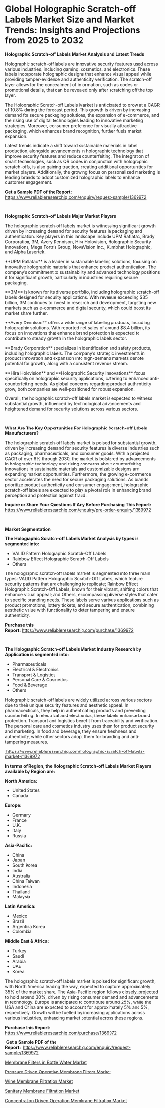 <p><h1>Global Holographic Scratch-off Labels Market Size and Market Trends: Insights and Projections from 2025 to 2032</h1></p><p><strong>Holographic Scratch-off Labels Market Analysis and Latest Trends</strong></p>
<p><p>Holographic scratch-off labels are innovative security features used across various industries, including gaming, cosmetics, and electronics. These labels incorporate holographic designs that enhance visual appeal while providing tamper-evidence and authenticity verification. The scratch-off layer allows for the concealment of information, such as codes or promotional details, that can be revealed only after scratching off the top layer.</p><p>The Holographic Scratch-off Labels Market is anticipated to grow at a CAGR of 10.8% during the forecast period. This growth is driven by increasing demand for secure packaging solutions, the expansion of e-commerce, and the rising use of digital technologies leading to innovative marketing strategies. Moreover, consumer preference for visually attractive packaging, which enhances brand recognition, further fuels market expansion. </p><p>Latest trends indicate a shift toward sustainable materials in label production, alongside advancements in holographic technology that improve security features and reduce counterfeiting. The integration of smart technologies, such as QR codes in conjunction with holographic scratch-offs, is also gaining traction, creating additional opportunities for market players. Additionally, the growing focus on personalized marketing is leading brands to adopt customized holographic labels to enhance customer engagement.</p></p>
<p><strong>Get a Sample PDF of the Report:&nbsp;</strong> <a href="https://www.reliableresearchiq.com/enquiry/request-sample/1369972?utm_campaign=1119&utm_medium=2&utm_source=Github&utm_content=ia&utm_term=22032025&utm_id=holographic-scratch-off-labels">https://www.reliableresearchiq.com/enquiry/request-sample/1369972</a></p>
<p>&nbsp;</p>
<p><strong>Holographic Scratch-off Labels Major Market Players</strong></p>
<p><p>The holographic scratch-off labels market is witnessing significant growth driven by increasing demand for security features in packaging and authentication. Key players in this landscape include UPM Raflatac, Brady Corporation, 3M, Avery Dennison, Hira Holovision, Holographic Security Innovations, Mega Fortris Group, NovaVision Inc., Kumbhat Holographic, and Alpha Lasertek.</p><p>**UPM Raflatac** is a leader in sustainable labeling solutions, focusing on innovative holographic materials that enhance product authentication. The company’s commitment to sustainability and advanced technology positions it for significant growth, particularly in industries requiring secure packaging.</p><p>**3M** is known for its diverse portfolio, including holographic scratch-off labels designed for security applications. With revenue exceeding $35 billion, 3M continues to invest in research and development, targeting new markets such as e-commerce and digital security, which could boost its market share further.</p><p>**Avery Dennison** offers a wide range of labeling products, including holographic solutions. With reported net sales of around $8.4 billion, its focus on innovations that enhance brand protection is expected to contribute to steady growth in the holographic labels sector.</p><p>**Brady Corporation** specializes in identification and safety products, including holographic labels. The company’s strategic investments in product innovation and expansion into high-demand markets denote potential for growth, along with a consistent revenue stream.</p><p>**Hira Holovision** and **Holographic Security Innovations** focus specifically on holographic security applications, catering to enhanced anti-counterfeiting needs. As global concerns regarding product authenticity grow, both companies are well-positioned for robust expansion.</p><p>Overall, the holographic scratch-off labels market is expected to witness substantial growth, influenced by technological advancements and heightened demand for security solutions across various sectors.</p></p>
<p>&nbsp;</p>
<p><strong>What Are The Key Opportunities For Holographic Scratch-off Labels Manufacturers?</strong></p>
<p><p>The holographic scratch-off labels market is poised for substantial growth, driven by increasing demand for security features in diverse industries such as packaging, pharmaceuticals, and consumer goods. With a projected CAGR of over 6% through 2030, the market is bolstered by advancements in holographic technology and rising concerns about counterfeiting. Innovations in sustainable materials and customizable designs are expanding market opportunities. Furthermore, the growing e-commerce sector accelerates the need for secure packaging solutions. As brands prioritize product authenticity and consumer engagement, holographic scratch-off labels are expected to play a pivotal role in enhancing brand perception and protection against fraud.</p></p>
<p><strong>Inquire or Share Your Questions If Any Before Purchasing This Report:</strong> <a href="https://www.reliableresearchiq.com/enquiry/pre-order-enquiry/1369972?utm_campaign=1119&utm_medium=2&utm_source=Github&utm_content=ia&utm_term=22032025&utm_id=holographic-scratch-off-labels">https://www.reliableresearchiq.com/enquiry/pre-order-enquiry/1369972</a></p>
<p>&nbsp;</p>
<p><strong>Market Segmentation</strong></p>
<p><strong>The Holographic Scratch-off Labels Market Analysis by types is segmented into:</strong></p>
<p><ul><li>VALID Pattern Holographic Scratch-Off Labels</li><li>Rainbow Effect Holographic Scratch-Off Labels</li><li>Others</li></ul></p>
<p><p>The holographic scratch-off labels market is segmented into three main types: VALID Pattern Holographic Scratch-Off Labels, which feature security patterns that are challenging to replicate; Rainbow Effect Holographic Scratch-Off Labels, known for their vibrant, shifting colors that enhance visual appeal; and Others, encompassing diverse styles that cater to specific branding needs. These labels serve various applications such as product promotions, lottery tickets, and secure authentication, combining aesthetic value with functionality to deter tampering and ensure authenticity.</p></p>
<p><strong>Purchase this Report:&nbsp;</strong><a href="https://www.reliableresearchiq.com/purchase/1369972?utm_campaign=1119&utm_medium=2&utm_source=Github&utm_content=ia&utm_term=22032025&utm_id=holographic-scratch-off-labels">https://www.reliableresearchiq.com/purchase/1369972</a></p>
<p>&nbsp;</p>
<p><strong>The Holographic Scratch-off Labels Market Industry Research by Application is segmented into:</strong></p>
<p><ul><li>Pharmaceuticals</li><li>Electrical & Electronics</li><li>Transport & Logistics</li><li>Personal Care & Cosmetics</li><li>Food & Beverage</li><li>Others</li></ul></p>
<p><p>Holographic scratch-off labels are widely utilized across various sectors due to their unique security features and aesthetic appeal. In pharmaceuticals, they help in authenticating products and preventing counterfeiting. In electrical and electronics, these labels enhance brand protection. Transport and logistics benefit from traceability and verification. The personal care and cosmetics industry uses them for product security and marketing. In food and beverage, they ensure freshness and authenticity, while other sectors adopt them for branding and anti-tampering measures.</p></p>
<p><a href="https://www.reliableresearchiq.com/holographic-scratch-off-labels-market-r1369972?utm_campaign=1119&utm_medium=2&utm_source=Github&utm_content=ia&utm_term=22032025&utm_id=holographic-scratch-off-labels">&nbsp;https://www.reliableresearchiq.com/holographic-scratch-off-labels-market-r1369972</a></p>
<p><strong>In terms of Region, the Holographic Scratch-off Labels Market Players available by Region are:</strong></p>
<p>
    <p> <strong> North America: </strong>
        <ul>
            <li>United States</li>
            <li>Canada</li>
        </ul>
        </p> 
    <p> <strong> Europe: </strong>
        <ul>
            <li>Germany</li>
            <li>France</li>
            <li>U.K.</li>
            <li>Italy</li>
            <li>Russia</li>
        </ul>
        </p> 
    <p> <strong> Asia-Pacific: </strong>
        <ul>
            <li>China</li>
            <li>Japan</li>
            <li>South Korea</li>
            <li>India</li>
            <li>Australia</li>
            <li>China Taiwan</li>
            <li>Indonesia</li>
            <li>Thailand</li>
            <li>Malaysia</li>
        </ul>
        </p> 
    <p> <strong> Latin America: </strong>
        <ul>
            <li>Mexico</li>
            <li>Brazil</li>
            <li>Argentina Korea</li>
            <li>Colombia</li>
        </ul>
        </p> 
    <p> <strong> Middle East & Africa: </strong>
        <ul>
            <li>Turkey</li>
            <li>Saudi</li>
            <li>Arabia</li>
            <li>UAE</li>
            <li>Korea</li>
        </ul>
    </p>
    </p>
<p><p>The holographic scratch-off labels market is poised for significant growth, with North America leading the way, expected to capture approximately 35% of the market share. The Asia-Pacific region follows closely, projected to hold around 30%, driven by rising consumer demand and advancements in technology. Europe is anticipated to contribute around 25%, while the USA and China are expected to account for approximately 5% and 5%, respectively. Growth will be fuelled by increasing applications across various industries, enhancing market potential across these regions.</p></p>
<p><strong>Purchase this Report: </strong><a href="https://www.reliableresearchiq.com/purchase/1369972?utm_campaign=1119&utm_medium=2&utm_source=Github&utm_content=ia&utm_term=22032025&utm_id=holographic-scratch-off-labels">https://www.reliableresearchiq.com/purchase/1369972</a></p>
<p>&nbsp;<strong>Get a Sample PDF of the Report:&nbsp;&nbsp;</strong><a href="https://www.reliableresearchiq.com/enquiry/request-sample/1369972?utm_campaign=1119&utm_medium=2&utm_source=Github&utm_content=ia&utm_term=22032025&utm_id=holographic-scratch-off-labels">https://www.reliableresearchiq.com/enquiry/request-sample/1369972</a></p>
<p><strong></strong></p>
<p><p><a href="https://github.com/qianyateina/Market-Research-Report-List-1/blob/main/membrane-filters-in-bottle-water-market.md?utm_campaign=1119&utm_medium=2&utm_source=Github&utm_content=ia&utm_term=22032025&utm_id=holographic-scratch-off-labels">Membrane Filters in Bottle Water Market</a></p><p><a href="https://github.com/nellygussisy/Market-Research-Report-List-1/blob/main/pressure-driven-operation-membrane-filters-market.md?utm_campaign=1119&utm_medium=2&utm_source=Github&utm_content=ia&utm_term=22032025&utm_id=holographic-scratch-off-labels">Pressure Driven Operation Membrane Filters Market</a></p><p><a href="https://github.com/ebalabenoot/Market-Research-Report-List-1/blob/main/wine-membrane-filtration-market.md?utm_campaign=1119&utm_medium=2&utm_source=Github&utm_content=ia&utm_term=22032025&utm_id=holographic-scratch-off-labels">Wine Membrane Filtration Market</a></p><p><a href="https://github.com/handyiongikg/Market-Research-Report-List-1/blob/main/sanitary-membrane-filtration-market.md?utm_campaign=1119&utm_medium=2&utm_source=Github&utm_content=ia&utm_term=22032025&utm_id=holographic-scratch-off-labels">Sanitary Membrane Filtration Market</a></p><p><a href="https://github.com/cwasicioaie/Market-Research-Report-List-1/blob/main/concentration-driven-operation-membrane-filtration-market.md?utm_campaign=1119&utm_medium=2&utm_source=Github&utm_content=ia&utm_term=22032025&utm_id=holographic-scratch-off-labels">Concentration Driven Operation Membrane Filtration Market</a></p></p>